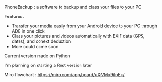 PhoneBackup : a software to backup and class your files to your PC

Features :
 - Transfer your media easily from your Android device to your PC through ADB in one click
 - Class your pictures and videos automatically with EXIF data (GPS, dates), and conext deduction
 - More could come soon

Current version made on Python

I'm planning on starting a Rust version later

Miro flowchart : https://miro.com/app/board/uXjVMx9iIpE=/
